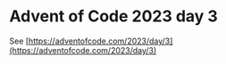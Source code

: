 # Advent of Code 2023 day 3

See [https://adventofcode.com/2023/day/3](https://adventofcode.com/2023/day/3)
